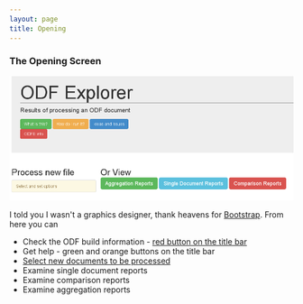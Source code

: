 ```yaml
---
layout: page
title: Opening
---
```

### The Opening Screen

![opening](images/intro.png)

I told you I wasn't a graphics designer, thank heavens for [Bootstrap](http://getbootstrap.com/).
From here you can

* Check the ODF build information - [red button on the title bar](info.html)
* Get help - green and orange buttons on the title bar
* [Select new documents to be processed](process.html)
* Examine single document reports
* Examine comparison reports
* Examine aggregation reports

